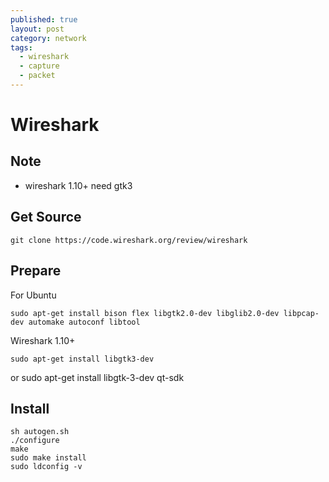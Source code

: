 ```yaml
---
published: true
layout: post
category: network
tags: 
  - wireshark
  - capture
  - packet
---
```



# Wireshark

## Note

* wireshark 1.10+ need gtk3

## Get Source

    git clone https://code.wireshark.org/review/wireshark

## Prepare

For Ubuntu

    sudo apt-get install bison flex libgtk2.0-dev libglib2.0-dev libpcap-dev automake autoconf libtool

Wireshark 1.10+

    sudo apt-get install libgtk3-dev
or 
    sudo apt-get install libgtk-3-dev qt-sdk

## Install

    sh autogen.sh
    ./configure
    make
    sudo make install
    sudo ldconfig -v
